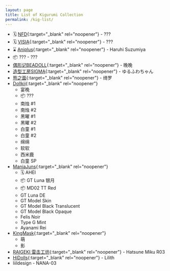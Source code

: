```yaml
---
layout: page
title: List of Kigurumi Collection
permalink: /kig-list/
---
```


- 🗓️ [NFD](https://twitter.com/NewfacedolL){:target="_blank" rel="noopener"} - <span class="hidden-text">???<span>
- 🗓️ [VISIA](https://space.bilibili.com/601248010){:target="_blank" rel="noopener"} - <span class="hidden-text">???<span>
- ⌛️ [Aniplus](https://twitter.com/KFY_Aniplus){:target="_blank" rel="noopener"} - <span class="hidden-text">Haruhi Suzumiya<span>
- 📦 ??? - <span class="hidden-text">???<span>
- [偶形记BEADOLL](https://weibo.com/u/7734682449){:target="_blank" rel="noopener"} - 晚晚
- [造型工房SIGMA](https://www.buildupstudiosigma.com){:target="_blank" rel="noopener"} - ゆるふわちゃん
- [熊之面](https://weibo.com/u/6450364112){:target="_blank" rel="noopener"} - 绮罗
- [Dollkii](https://weibo.com/u/6727163726){:target="_blank" rel="noopener"}
	- 宴晚
	- 📦 <span class="hidden-text">???<span>
	- 南烛 #1
	- 南烛 #2
	- 黑曜 #1
	- 黑曜 #2
	- 白童 #1
	- 白童 #2
	- 绵绵
	- 软软
	- 西米鹿
	- 白童 SP
- [ManiaJuns](https://twitter.com/maniajuns){:target="_blank" rel="noopener"}
	- 🗓️ <span class="hidden-text">AHEI<span>
	- 📦 <span class="hidden-text">GT Luna 银月<span>
	- 📦 <span class="hidden-text">MD02 TT Red<span>
	- GT Luna DE
	- GT Model Skin
	- GT Model Black Translucent
	- GT Model Black Opaque
	- Felis Noir
	- Type G Mint
	- Ayanami Rei
- [KingMask](https://twitter.com/KingMask_studio){:target="_blank" rel="noopener"}
	- 萌
	- 影
- [RAIGEKI 雷击工坊](https://weibo.com/n/RAIGEKI-偽){:target="_blank" rel="noopener"} - Hatsune Miku R03
- [HiDolls](https://twitter.com/HiDolls_mm){:target="_blank" rel="noopener"} - Lilith
- liildesign - NANA-03